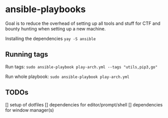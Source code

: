 # ansible-playbooks


Goal is to reduce the overhead of setting up all tools and stuff for CTF and bounty hunting when setting up a new machine.

Installing the dependencies
`yay -S ansible`


## Running tags

Run tags:
`sudo ansible-playbook play-arch.yml --tags "utils,pip3,go"`

Run whole playbook:
`sudo ansible-playbook play-arch.yml`


## TODOs
[] setup of dotfiles
[] dependencies for editor/prompt/shell
[] dependencies for window manager(s)
